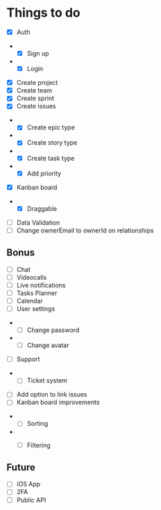 # Things to do
- [x] Auth
- - [x] Sign up
- - [x] Login
- [x] Create project
- [x] Create team
- [x] Create sprint
- [x] Create issues
- - [x] Create epic type
- - [x] Create story type
- - [x] Create task type
- - [x] Add priority
- [x] Kanban board
- - [x] Draggable
- [ ] Data Validation
- [ ] Change ownerEmail to ownerId on relationships

## Bonus
- [ ] Chat
- [ ] Videocalls
- [ ] Live notifications
- [ ] Tasks Planner
- [ ] Calendar
- [ ] User settings
- - [ ] Change password
- - [ ] Change avatar
- [ ] Support
- - [ ] Ticket system
- [ ] Add option to link issues
- [ ] Kanban board improvements
- - [ ] Sorting
- - [ ] Filtering


## Future
- [ ] iOS App
- [ ] 2FA
- [ ] Public API
